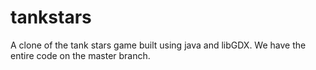 # tankstars
A clone of the tank stars game built using java and libGDX.
We have the entire code on the master branch.
